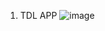 1. TDL APP
![image](https://github.com/user-attachments/assets/decd16e5-c379-40cb-9c5c-0f6e674f7575)
